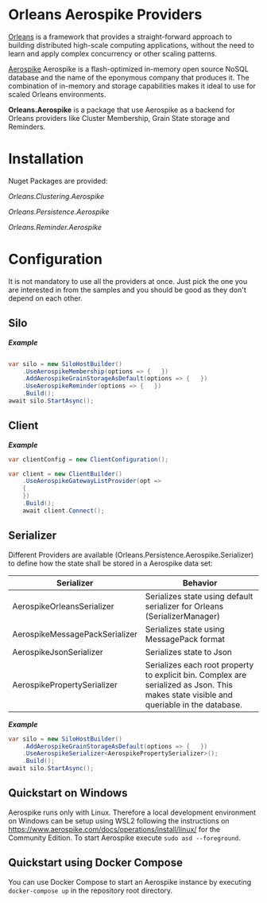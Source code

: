 
# Orleans Aerospike Providers
[Orleans](https://github.com/dotnet/orleans) is a framework that provides a straight-forward approach to building distributed high-scale computing applications, without the need to learn and apply complex concurrency or other scaling patterns. 

[Aerospike](https://www.aerospike.com/) Aerospike is a flash-optimized in-memory open source NoSQL database and the name of the eponymous company that produces it. The combination of in-memory and storage capabilities makes it ideal to use for scaled Orleans environments. 

**Orleans.Aerospike** is a package that use Aerospike as a backend for Orleans providers like Cluster Membership, Grain State storage and Reminders. 

# Installation
Nuget Packages are provided:

*Orleans.Clustering.Aerospike*

*Orleans.Persistence.Aerospike*

*Orleans.Reminder.Aerospike*

# Configuration

It is not mandatory to use all the providers at once. Just pick the one you are interested in from the samples and you should be good as they don't depend on each other.

## Silo

***Example***
```cs

var silo = new SiloHostBuilder()
    .UseAerospikeMembership(options => {   }) 
    .AddAerospikeGrainStorageAsDefault(options => {   }) 
    .UseAerospikeReminder(options => {   })
    .Build();
await silo.StartAsync();
```

## Client

***Example***
```cs
var clientConfig = new ClientConfiguration();

var client = new ClientBuilder()
    .UseAerospikeGatewayListProvider(opt => 
    {
    }) 
    .Build();
    await client.Connect();
```

## Serializer
Different Providers are available (Orleans.Persistence.Aerospike.Serializer) to define how the state shall be stored in a Aerospike data set:

| Serializer | Behavior |
| ---- | ---- |
| AerospikeOrleansSerializer | Serializes state using default serializer for Orleans (SerializerManager) |
| AerospikeMessagePackSerializer | Serializes state using MessagePack format |
| AerospikeJsonSerializer | Serializes state to Json |
| AerospikePropertySerializer | Serializes each root property to explicit bin. Complex are serialized as Json. This makes state visible and queriable in the database.   |


***Example***
```cs
var silo = new SiloHostBuilder()
    .AddAerospikeGrainStorageAsDefault(options => {   }) 
    .UseAerospikeSerializer<AerospikePropertySerializer>();
    .Build();
await silo.StartAsync();
```

## Quickstart on Windows
Aerospike runs only with Linux. Therefore a local development environment on Windows can be setup using WSL2 following the instructions on https://www.aerospike.com/docs/operations/install/linux/ for the Community Edition. To start Aerospike execute ```sudo asd --foreground```.

## Quickstart using Docker Compose
You can use Docker Compose to start an Aerospike instance by executing ```docker-compose up``` in the repository root directory.
